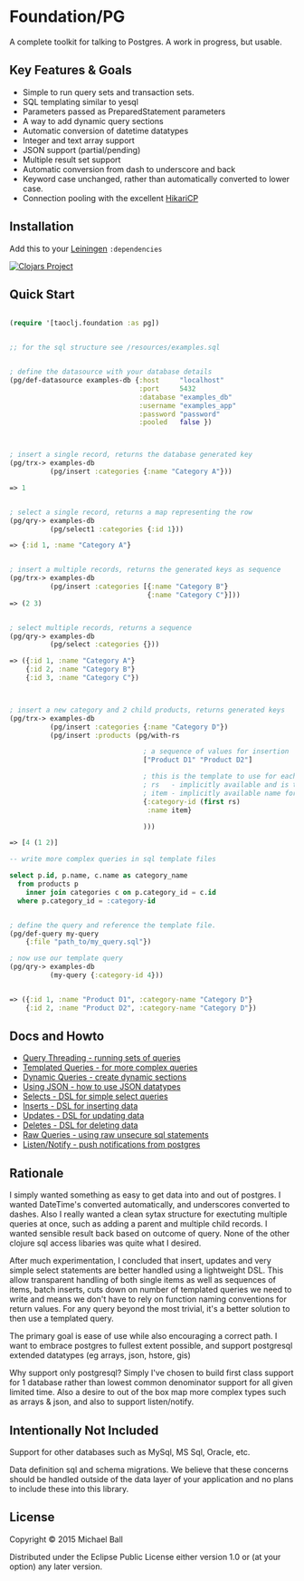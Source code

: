 # Foundation/PG

A complete toolkit for talking to Postgres. A work in progress, but usable.

## Key Features & Goals
- Simple to run query sets and transaction sets.
- SQL templating similar to yesql
- Parameters passed as PreparedStatement parameters
- A way to add dynamic query sections
- Automatic conversion of datetime datatypes
- Integer and text array support
- JSON support (partial/pending)
- Multiple result set support
- Automatic conversion from dash to underscore and back
- Keyword case unchanged, rather than automatically converted to lower case.
- Connection pooling with the excellent [HikariCP](http://brettwooldridge.github.io/HikariCP/)



## Installation

Add this to your [Leiningen](https://github.com/technomancy/leiningen) `:dependencies`

[![Clojars Project](http://clojars.org/org.taoclj/foundation/latest-version.svg)](http://clojars.org/org.taoclj/foundation)



## Quick Start
```clojure

(require '[taoclj.foundation :as pg])


;; for the sql structure see /resources/examples.sql


; define the datasource with your database details
(pg/def-datasource examples-db {:host     "localhost"
                                :port     5432
                                :database "examples_db"
                                :username "examples_app"
                                :password "password"
                                :pooled   false })



; insert a single record, returns the database generated key
(pg/trx-> examples-db
          (pg/insert :categories {:name "Category A"}))

=> 1


; select a single record, returns a map representing the row
(pg/qry-> examples-db
          (pg/select1 :categories {:id 1}))

=> {:id 1, :name "Category A"}


; insert a multiple records, returns the generated keys as sequence
(pg/trx-> examples-db
          (pg/insert :categories [{:name "Category B"}
                                  {:name "Category C"}]))
=> (2 3)


; select multiple records, returns a sequence
(pg/qry-> examples-db
          (pg/select :categories {}))

=> ({:id 1, :name "Category A"}
    {:id 2, :name "Category B"}
    {:id 3, :name "Category C"})



; insert a new category and 2 child products, returns generated keys
(pg/trx-> examples-db
          (pg/insert :categories {:name "Category D"})
          (pg/insert :products (pg/with-rs

                                 ; a sequence of values for insertion
                                 ["Product D1" "Product D2"]

                                 ; this is the template to use for each item upon insert
                                 ; rs   - implicitly available and is the resultset
                                 ; item - implicitly available name for each value
                                 {:category-id (first rs)
                                  :name item}

                                 )))

=> [4 (1 2)]

```

```sql
-- write more complex queries in sql template files

select p.id, p.name, c.name as category_name
  from products p
    inner join categories c on p.category_id = c.id
  where p.category_id = :category-id
```

```clojure

; define the query and reference the template file.
(pg/def-query my-query
    {:file "path_to/my_query.sql"})

; now use our template query
(pg/qry-> examples-db
          (my-query {:category-id 4}))


=> ({:id 1, :name "Product D1", :category-name "Category D"}
    {:id 2, :name "Product D2", :category-name "Category D"})


```




## Docs and Howto

- [Query Threading - running sets of queries](docs/query-threading.md)
- [Templated Queries - for more complex queries](docs/templated-queries.md)
- [Dynamic Queries - create dynamic sections](docs/dynamic-queries.md)
- [Using JSON - how to use JSON datatypes](docs/json-support.md)
- [Selects - DSL for simple select queries](docs/selecting-data.md)
- [Inserts - DSL for inserting data](docs/inserting-data.md)
- [Updates - DSL for updating data](docs/updating-data.md)
- [Deletes - DSL for deleting data](docs/deleting-data.md)
- [Raw Queries - using raw unsecure sql statements](docs/raw-queries.md)
- [Listen/Notify - push notifications from postgres](docs/listen-notify.md)




## Rationale

I simply wanted something as easy to get data into and out of postgres. I wanted DateTime's converted automatically, and underscores converted to dashes. Also I really wanted a clean sytax structure for exectuting multiple queries at once, such as adding a parent and multiple child records. I wanted sensible result back based on outcome of query. None of the other clojure sql access libaries was quite what I desired.

After much experimentation, I concluded that insert, updates and very simple select statements are better handled using a lightweight DSL. This allow transparent handling of both single items as well as sequences of items, batch inserts, cuts down on number of templated queries we need to write and means we don't have to rely on function naming conventions for return values. For any query beyond the most trivial, it's a better solution to then use a templated query.

The primary goal is ease of use while also encouraging a correct path. I want to embrace postgres to fullest extent possible, and support postgresql extended datatypes (eg arrays, json, hstore, gis)

Why support only postgresql? Simply I've chosen to build first class support for 1 database rather than lowest common denominator support for all given limited time. Also a desire to out of the box map more complex types such as arrays & json, and also to support listen/notify.





## Intentionally Not Included

Support for other databases such as MySql, MS Sql, Oracle, etc.

Data definition sql and schema migrations. We believe that these concerns should
be handled outside of the data layer of your application and no plans to include
these into this library.





## License

Copyright © 2015 Michael Ball

Distributed under the Eclipse Public License either version 1.0 or (at
your option) any later version.
